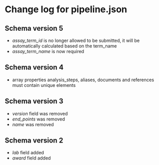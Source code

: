 Change log for pipeline.json
=============================

Schema version 5
----------------

* *assay_term_id* is no longer allowed to be submitted, it will be automatically calculated based on the term_name
* *assay_term_name* is now required

Schema version 4
----------------
* array properties analysis_steps, aliases, documents and references must contain unique elements

Schema version 3
----------------

* *version* field was removed
* *end_points* was removed
* *name* was removed

Schema version 2
----------------

* *lab* field added
* *award* field added
